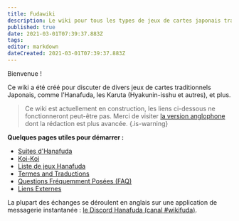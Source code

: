 ```yaml
---
title: Fudawiki
description: Le wiki pour tous les types de jeux de cartes japonais traditionnels
published: true
date: 2021-03-01T07:39:37.883Z
tags: 
editor: markdown
dateCreated: 2021-03-01T07:39:37.883Z
---
```


Bienvenue !

Ce wiki a été créé pour discuter de divers jeux de cartes traditionnels Japonais, comme l'Hanafuda, les Karuta (Hyakunin-isshu et autres), et plus. 

> Ce wiki est actuellement en construction, les liens ci-dessous ne fonctionneront peut-être pas. Merci de visiter [la version anglophone](/en/home) dont la rédaction est plus avancée. 
{.is-warning}

**Quelques pages utiles pour démarrer :** 
* [Suites d'Hanafuda](/fr/hanafuda/suits)
* [Koi-Koi](/fr/hanafuda/games/koi-koi)
* [Liste de jeux Hanafuda](/fr/hanafuda/games)
* [Termes and Traductions](/fr/hanafuda/terms)
* [Questions Fréquemment Posées (FAQ)](/fr/hanafuda/FAQ)
* [Liens Externes](/fr/meta/external-sites)

La plupart des échanges se déroulent en anglais sur une application de messagerie instantanée :  [le Discord Hanafuda (canal #wikifuda)](https://discord.gg/kfqxFz).